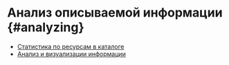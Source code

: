 # Анализ описываемой информации {#analyzing}

-   [Статистика по ресурсам в каталоге](metadata.md)
-   [Анализ и визуализации информации](data.md)
